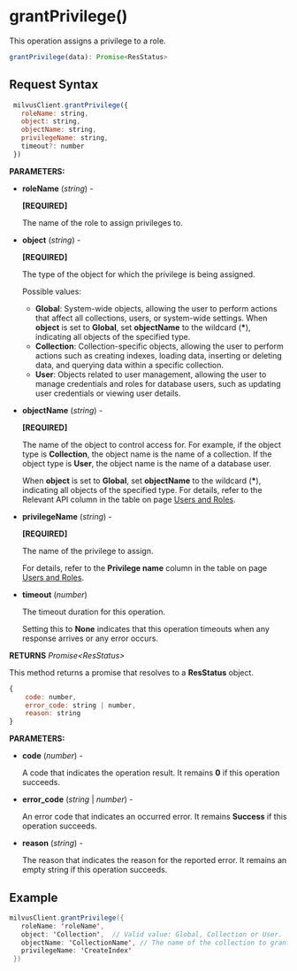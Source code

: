 # grantPrivilege()

This operation assigns a privilege to a role.

```javascript
grantPrivilege(data): Promise<ResStatus>
```

## Request Syntax

```javascript
 milvusClient.grantPrivilege({
   roleName: string,
   object: string,
   objectName: string,
   privilegeName: string,
   timeout?: number
 })
```

**PARAMETERS:**

- **roleName** (*string*) -

    **[REQUIRED]**

    The name of the role to assign privileges to.

- **object** (*string*) -

    **[REQUIRED]**

    The type of the object for which the privilege is being assigned.

    Possible values:
    
    - __Global__: System-wide objects, allowing the user to perform actions that affect all collections, users, or system-wide settings. When __object__ is set to __Global__, set __objectName__ to the wildcard (__*__), indicating all objects of the specified type.
    - __Collection__: Collection-specific objects, allowing the user to perform actions such as creating indexes, loading data, inserting or deleting data, and querying data within a specific collection.
    - __User__: Objects related to user management, allowing the user to manage credentials and roles for database users, such as updating user credentials or viewing user details.

- **objectName** (*string*) -

    **[REQUIRED]**

    The name of the object to control access for. For example, if the object type is __Collection__, the object name is the name of a collection. If the object type is __User__, the object name is the name of a database user.

    When __object__ is set to __Global__, set __objectName__ to the wildcard (__*__), indicating all objects of the specified type. For details, refer to the Relevant API column in the table on page [Users and Roles](https://milvus.io/docs/users_and_roles.md).

- **privilegeName** (*string*) -

    **[REQUIRED]**

    The name of the privilege to assign. 

    For details, refer to the **Privilege name** column in the table on page [Users and Roles](https://milvus.io/docs/users_and_roles.md).

- **timeout** (*number*)  

    The timeout duration for this operation. 

    Setting this to **None** indicates that this operation timeouts when any response arrives or any error occurs.

**RETURNS** *Promise\<ResStatus>*

This method returns a promise that resolves to a **ResStatus** object.

```javascript
{
    code: number,
    error_code: string | number,
    reason: string
}
```

**PARAMETERS:**

- **code** (*number*) -

    A code that indicates the operation result. It remains **0** if this operation succeeds.

- **error_code** (*string* | *number*) -

    An error code that indicates an occurred error. It remains **Success** if this operation succeeds. 

- **reason** (*string*) - 

    The reason that indicates the reason for the reported error. It remains an empty string if this operation succeeds.

## Example

```java
milvusClient.grantPrivilege({
   roleName: 'roleName',
   object: 'Collection',  // Valid value: Global, Collection or User.
   objectName: 'CollectionName', // The name of the collection to grant access to. Use "*" to grant access to all collections.
   privilegeName: 'CreateIndex'
 })
```
